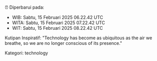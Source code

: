 ⏰ Diperbarui pada:
- WIB: Sabtu, 15 Februari 2025 06.22.42 UTC
- WITA: Sabtu, 15 Februari 2025 07.22.42 UTC
- WIT: Sabtu, 15 Februari 2025 08.22.42 UTC

Kutipan Inspiratif:
"Technology has become as ubiquitous as the air we breathe, so we are no longer conscious of its presence."


Kategori: technology

